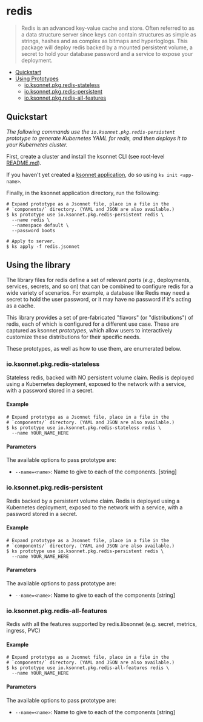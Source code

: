 # redis

> Redis is an advanced key-value cache and store. Often referred to as a data structure server since keys can contain structures as simple as strings, hashes and as complex as bitmaps and hyperloglogs. This package will deploy redis backed by a mounted persistent volume, a secret to hold your database password and a service to expose your deployment.


* [Quickstart](#quickstart)
* [Using Prototypes](#using-prototypes)
  * [io.ksonnet.pkg.redis-stateless](#io.ksonnet.pkg.redis-stateless)
  * [io.ksonnet.pkg.redis-persistent](#io.ksonnet.pkg.redis-persistent)
  * [io.ksonnet.pkg.redis-all-features](#io.ksonnet.pkg.redis-all-features)

## Quickstart

*The following commands use the `io.ksonnet.pkg.redis-persistent` prototype to generate Kubernetes YAML for redis, and then deploys it to your Kubernetes cluster.*

First, create a cluster and install the ksonnet CLI (see root-level [README.md](rootReadme)).

If you haven't yet created a [ksonnet application](linkToSomewhere), do so using `ks init <app-name>`.

Finally, in the ksonnet application directory, run the following:

```shell
# Expand prototype as a Jsonnet file, place in a file in the
# `components/` directory. (YAML and JSON are also available.)
$ ks prototype use io.ksonnet.pkg.redis-persistent redis \
  --name redis \
  --namespace default \
  --password boots

# Apply to server.
$ ks apply -f redis.jsonnet
```

## Using the library

The library files for redis define a set of relevant *parts* (_e.g._, deployments, services, secrets, and so on) that can be combined to configure redis for a wide variety of scenarios. For example, a database like Redis may need a secret to hold the user password, or it may have no password if it's acting as a cache.

This library provides a set of pre-fabricated "flavors" (or "distributions") of redis, each of which is configured for a different use case. These are captured as ksonnet *prototypes*, which allow users to interactively customize these distributions for their specific needs.

These prototypes, as well as how to use them, are enumerated below.

### io.ksonnet.pkg.redis-stateless

Stateless redis, backed with NO persistent volume claim. Redis is deployed using a Kubernetes deployment, exposed to the network with a service, with
a password stored in a secret.

#### Example

```shell
# Expand prototype as a Jsonnet file, place in a file in the
# `components/` directory. (YAML and JSON are also available.)
$ ks prototype use io.ksonnet.pkg.redis-stateless redis \
  --name YOUR_NAME_HERE
```

#### Parameters

The available options to pass prototype are:

* `--name=<name>`: Name to give to each of the components. [string]

### io.ksonnet.pkg.redis-persistent

Redis backed by a persistent volume claim. Redis is deployed using a Kubernetes deployment, exposed to the network with a service, with a password stored in a secret.

#### Example

```shell
# Expand prototype as a Jsonnet file, place in a file in the
# `components/` directory. (YAML and JSON are also available.)
$ ks prototype use io.ksonnet.pkg.redis-persistent redis \
  --name YOUR_NAME_HERE
```

#### Parameters

The available options to pass prototype are:

* `--name=<name>`: Name to give to each of the components [string]

### io.ksonnet.pkg.redis-all-features

Redis with all the features supported by redis.libsonnet (e.g. secret, metrics, ingress, PVC)

#### Example

```shell
# Expand prototype as a Jsonnet file, place in a file in the
# `components/` directory. (YAML and JSON are also available.)
$ ks prototype use io.ksonnet.pkg.redis-all-features redis \
  --name YOUR_NAME_HERE
```

#### Parameters

The available options to pass prototype are:

* `--name=<name>`: Name to give to each of the components [string]


[rootReadme]: https://github.com/ksonnet/mixins

